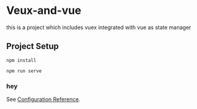 # Veux-and-vue
 this is a project which includes vuex integrated with vue as state manager
 
## Project Setup
```
npm install
```
```
npm run serve
```
### hey
See [Configuration Reference](https://cli.vuejs.org/config/).

